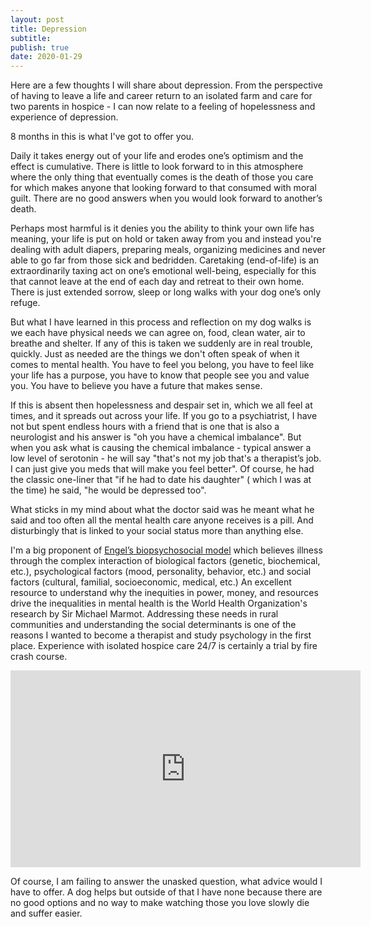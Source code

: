 ```yaml
---
layout: post
title: Depression
subtitle: 
publish: true
date: 2020-01-29
---
```


Here are a few thoughts I will share about depression.
From the perspective of having to leave a life and career return to an isolated farm and care for two parents in hospice - I can now relate to a feeling of hopelessness and experience of depression. 
<p>
 8 months in this is what I've got to offer you.
 <p>
Daily it takes energy out of your life and erodes one’s optimism and the effect is cumulative. There is little to look forward to in this atmosphere where the only thing that eventually comes is the death of those you care for which makes anyone that looking forward to that consumed with moral guilt. 
There are no good answers when you would look forward to another’s death.
 <p>
Perhaps most harmful is it denies you the ability to think your own life has meaning, your life is put on hold or taken away from you and instead you're dealing with adult diapers, preparing meals, organizing medicines and never able to go far from those sick and bedridden. Caretaking  (end-of-life) is an extraordinarily taxing act on one’s emotional well-being, especially for this that cannot leave at the end of each day and retreat to their own home. 
There is just extended sorrow, sleep or long walks with your dog one’s only refuge.
  <p>
But what I have learned in this process and reflection on my dog walks is we each have physical needs we can agree on, food, clean water, air to breathe and shelter.
If any of this is taken we suddenly are in real trouble, quickly.
Just as needed are the things we don't often speak of when it comes to mental health.
You have to feel you belong, you have to feel like your life has a purpose, you have to know that people see you and value you.
You have to believe you have a future that makes sense.
   <p>
If this is absent then hopelessness and despair set in, which we all feel at times, and it spreads out across your life.
If you go to a psychiatrist, I have not but spent endless hours with a friend that is one that is also a neurologist and his answer is "oh you have a chemical imbalance".
But when you ask what is causing the chemical imbalance - typical answer a low level of serotonin - he will say "that's not my job that's a therapist’s job. I can just give you meds that will make you feel better".
Of course, he had the classic one-liner that "if he had to date his daughter" ( which I was at the time) he said, "he would be depressed too".
    <p>
What sticks in my mind about what the doctor said was he meant what he said and too often all the mental health care anyone receives is a pill. And disturbingly that is linked to your social status more than anything else.
     <p>
I'm a big proponent of <a href="https://en.wikipedia.org/wiki/Biopsychosocial_model">Engel’s biopsychosocial model</a> 
 which believes  illness through the complex interaction of biological factors (genetic, biochemical, etc.), psychological factors (mood, personality, behavior, etc.) and social factors (cultural, familial, socioeconomic, medical, etc.) 
An excellent resource to understand why the inequities in power, money, and resources drive the inequalities in mental health is the World Health Organization's research by Sir Michael Marmot.
Addressing these needs in rural communities and understanding the social determinants is one of the reasons I wanted to become a therapist and study psychology in the first place.
Experience with isolated hospice care 24/7 is certainly a trial by fire crash course.
      <p>
      <iframe width="560" height="315" src="https://www.youtube.com/embed/cZa5XnCZoCc" frameborder="0" allow="accelerometer; autoplay; encrypted-media; gyroscope; picture-in-picture" allowfullscreen></iframe>

<p>
Of course, I am failing to answer the unasked question, what advice would I have to offer. A dog helps but outside of that I have none because there are no good options and no way to make watching those you love slowly die and suffer easier. 
 
